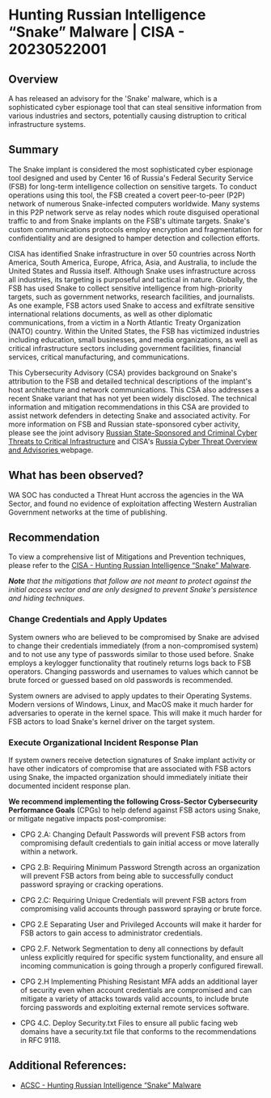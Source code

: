 # Hunting Russian Intelligence “Snake” Malware | CISA - 20230522001

## Overview
A has released an advisory for the 'Snake' malware, which is a sophisticated cyber espionage tool that can steal sensitive information from various industries and sectors, potentially causing distruption to critical infrastructure systems.

## Summary
The Snake implant is considered the most sophisticated cyber espionage tool designed and used by Center 16 of Russia's Federal Security Service (FSB) for long-term intelligence collection on sensitive targets. To conduct operations using this tool, the FSB created a covert peer-to-peer (P2P) network of numerous Snake-infected computers worldwide. Many systems in this P2P network serve as relay nodes which route disguised operational traffic to and from Snake implants on the FSB's ultimate targets. Snake's custom communications protocols employ encryption and fragmentation for confidentiality and are designed to hamper detection and collection efforts.

CISA has identified Snake infrastructure in over 50 countries across North America, South America, Europe, Africa, Asia, and Australia, to include the United States and Russia itself. Although Snake uses infrastructure across all industries, its targeting is purposeful and tactical in nature. Globally, the FSB has used Snake to collect sensitive intelligence from high-priority targets, such as government networks, research facilities, and journalists. As one example, FSB actors used Snake to access and exfiltrate sensitive international relations documents, as well as other diplomatic communications, from a victim in a North Atlantic Treaty Organization (NATO) country. Within the United States, the FSB has victimized industries including education, small businesses, and media organizations, as well as critical infrastructure sectors including government facilities, financial services, critical manufacturing, and communications.

This Cybersecurity Advisory (CSA) provides background on Snake's attribution to the FSB and detailed technical descriptions of the implant's host architecture and network communications. This CSA also addresses a recent Snake variant that has not yet been widely disclosed. The technical information and mitigation recommendations in this CSA are provided to assist network defenders in detecting Snake and associated activity. For more information on FSB and Russian state-sponsored cyber activity, please see the joint advisory [Russian State-Sponsored and Criminal Cyber Threats to Critical Infrastructure](https://www.cisa.gov/news-events/cybersecurity-advisories/aa22-110a) and CISA's [Russia Cyber Threat Overview and Advisories ](https://www.cisa.gov/russia)webpage.

## What has been observed?
WA SOC has conducted a Threat Hunt accross the agencies in the WA Sector, and found no evidence of exploitation affecting Western Australian Government networks at the time of publishing.

## Recommendation

To view a comprehensive list of Mitigations and Prevention techniques, please refer to the [CISA - Hunting Russian Intelligence “Snake” Malware](https://www.cyber.gov.au/about-us/advisories/hunting-russian-intelligence-snake-malware).

***Note** that the mitigations that follow are not meant to protect against the initial access vector and are only designed to prevent Snake's persistence and hiding techniques*.

### Change Credentials and Apply Updates
System owners who are believed to be compromised by Snake are advised to change their credentials immediately (from a non-compromised system) and to not use any type of passwords similar to those used before. Snake employs a keylogger functionality that routinely returns logs back to FSB operators. Changing passwords and usernames to values which cannot be brute forced or guessed based on old passwords is recommended.

System owners are advised to apply updates to their Operating Systems. Modern versions of Windows, Linux, and MacOS make it much harder for adversaries to operate in the kernel space. This will make it much harder for FSB actors to load Snake's kernel driver on the target system.

### Execute Organizational Incident Response Plan

If system owners receive detection signatures of Snake implant activity or have other indicators of compromise that are associated with FSB actors using Snake, the impacted organization should immediately initiate their documented incident response plan.

**We recommend implementing the following Cross-Sector Cybersecurity Performance Goals** (CPGs) to help defend against FSB actors using Snake, or mitigate negative impacts post-compromise:

* CPG 2.A: Changing Default Passwords will prevent FSB actors from compromising default credentials to gain initial access or move laterally within a network.

* CPG 2.B: Requiring Minimum Password Strength across an organization will prevent FSB actors from being able to successfully conduct password spraying or cracking operations.

* CPG 2.C: Requiring Unique Credentials will prevent FSB actors from compromising valid accounts through password spraying or brute force.

* CPG 2.E Separating User and Privileged Accounts will make it harder for FSB actors to gain access to administrator credentials.

* CPG 2.F. Network Segmentation to deny all connections by default unless explicitly required for specific system functionality, and ensure all incoming communication is going through a properly configured firewall.

* CPG 2.H Implementing Phishing Resistant MFA adds an additional layer of security even when account credentials are compromised and can mitigate a variety of attacks towards valid accounts, to include brute forcing passwords and exploiting external remote services software.

* CPG 4.C. Deploy Security.txt Files to ensure all public facing web domains have a security.txt file that conforms to the recommendations in RFC 9118.

## Additional References:
* [ACSC - Hunting Russian Intelligence “Snake” Malware](https://www.cyber.gov.au/about-us/advisories/hunting-russian-intelligence-snake-malware)